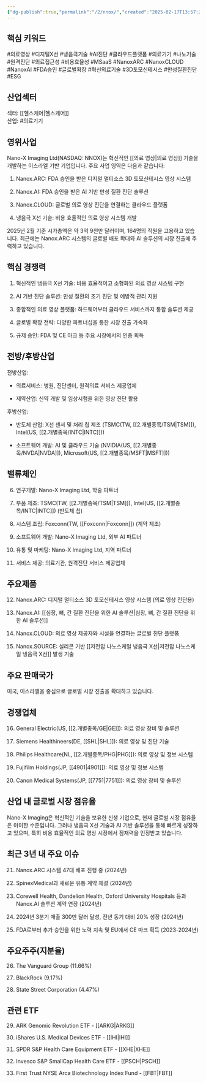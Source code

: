 ```yaml
---
{"dg-publish":true,"permalink":"/2/nnox/","created":"2025-02-17T13:57:23.810+09:00","updated":"2025-07-29T21:37:04.978+09:00"}
---
```


## 핵심 키워드

#의료영상 #디지털X선 #냉음극기술 #AI진단 #클라우드플랫폼 #의료기기 #나노기술 #원격진단 #의료접근성 #비용효율성 #MSaaS #NanoxARC #NanoxCLOUD #NanoxAI #FDA승인 #글로벌확장 #혁신의료기술 #3D토모신테시스 #만성질환진단 #ESG

## 산업섹터

섹터: [[헬스케어\|헬스케어]]  
산업: #의료기기

## 영위사업

Nano-X Imaging Ltd(NASDAQ: NNOX)는 혁신적인 [[의료 영상\|의료 영상]] 기술을 개발하는 이스라엘 기반 기업입니다. 주요 사업 영역은 다음과 같습니다:

1. Nanox.ARC: FDA 승인을 받은 디지털 멀티소스 3D 토모신테시스 영상 시스템
    
2. Nanox.AI: FDA 승인을 받은 AI 기반 만성 질환 진단 솔루션
    
3. Nanox.CLOUD: 글로벌 의료 영상 진단을 연결하는 클라우드 플랫폼
    
4. 냉음극 X선 기술: 비용 효율적인 의료 영상 시스템 개발
    

2025년 2월 기준 시가총액은 약 3억 9천만 달러이며, 164명의 직원을 고용하고 있습니다. 최근에는 Nanox.ARC 시스템의 글로벌 배포 확대와 AI 솔루션의 시장 진출에 주력하고 있습니다.

## 핵심 경쟁력

1. 혁신적인 냉음극 X선 기술: 비용 효율적이고 소형화된 의료 영상 시스템 구현
    
2. AI 기반 진단 솔루션: 만성 질환의 조기 진단 및 예방적 관리 지원
    
3. 종합적인 의료 영상 플랫폼: 하드웨어부터 클라우드 서비스까지 통합 솔루션 제공
    
4. 글로벌 확장 전략: 다양한 파트너십을 통한 시장 진출 가속화
    
5. 규제 승인: FDA 및 CE 마크 등 주요 시장에서의 인증 획득
    

## 전방/후방산업

전방산업:

- 의료서비스: 병원, 진단센터, 원격의료 서비스 제공업체
    
- 제약산업: 신약 개발 및 임상시험을 위한 영상 진단 활용
    

후방산업:

- 반도체 산업: X선 센서 및 처리 칩 제조 (TSMC(TW, [[2.개별종목/TSM\|TSM]]), Intel(US, [[2.개별종목/INTC\|INTC]]))
    
- 소프트웨어 개발: AI 및 클라우드 기술 (NVIDIA(US, [[2.개별종목/NVDA\|NVDA]]), Microsoft(US, [[2.개별종목/MSFT\|MSFT]]))
    

## 밸류체인

6. 연구개발: Nano-X Imaging Ltd, 학술 파트너
    
7. 부품 제조: TSMC(TW, [[2.개별종목/TSM\|TSM]]), Intel(US, [[2.개별종목/INTC\|INTC]]) (반도체 칩)
    
8. 시스템 조립: Foxconn(TW, [[Foxconn\|Foxconn]]) (계약 제조)
    
9. 소프트웨어 개발: Nano-X Imaging Ltd, 외부 AI 파트너
    
10. 유통 및 마케팅: Nano-X Imaging Ltd, 지역 파트너
    
11. 서비스 제공: 의료기관, 원격진단 서비스 제공업체
    

## 주요제품

12. Nanox.ARC: 디지털 멀티소스 3D 토모신테시스 영상 시스템 (의료 영상 진단용)
    
13. Nanox.AI: [[심장, 뼈, 간 질환 진단을 위한 AI 솔루션\|심장, 뼈, 간 질환 진단을 위한 AI 솔루션]]
    
14. Nanox.CLOUD: 의료 영상 제공자와 시설을 연결하는 글로벌 진단 플랫폼
    
15. Nanox.SOURCE: 실리콘 기반 [[저전압 나노스케일 냉음극 X선\|저전압 나노스케일 냉음극 X선]] 발생 기술
    

## 주요 판매국가

미국, 이스라엘을 중심으로 글로벌 시장 진출을 확대하고 있습니다.

## 경쟁업체

16. General Electric(US, [[2.개별종목/GE\|GE]]): 의료 영상 장비 및 솔루션
    
17. Siemens Healthineers(DE, [[SHL\|SHL]]): 의료 영상 및 진단 기술
    
18. Philips Healthcare(NL, [[2.개별종목/PHG\|PHG]]): 의료 영상 및 정보 시스템
    
19. Fujifilm Holdings(JP, [[4901\|4901]]): 의료 영상 및 정보 시스템
    
20. Canon Medical Systems(JP, [[7751\|7751]]): 의료 영상 장비 및 솔루션
    

## 산업 내 글로벌 시장 점유율

Nano-X Imaging은 혁신적인 기술을 보유한 신생 기업으로, 현재 글로벌 시장 점유율은 미미한 수준입니다. 그러나 냉음극 X선 기술과 AI 기반 솔루션을 통해 빠르게 성장하고 있으며, 특히 비용 효율적인 의료 영상 시장에서 잠재력을 인정받고 있습니다.

## 최근 3년 내 주요 이슈

21. Nanox.ARC 시스템 47대 배포 진행 중 (2024년)
    
22. SpinexMedical과 새로운 유통 계약 체결 (2024년)
    
23. Corewell Health, Dandelion Health, Oxford University Hospitals 등과 Nanox.AI 솔루션 계약 연장 (2024년)
    
24. 2024년 3분기 매출 300만 달러 달성, 전년 동기 대비 20% 성장 (2024년)
    
25. FDA로부터 추가 승인을 위한 노력 지속 및 EU에서 CE 마크 획득 (2023-2024년)
    

## 주요주주(지분율)

26. The Vanguard Group (11.66%)
    
27. BlackRock (9.17%)
    
28. State Street Corporation (4.47%)
    

## 관련 ETF

29. ARK Genomic Revolution ETF - [[ARKG\|ARKG]]
    
30. iShares U.S. Medical Devices ETF - [[IHI\|IHI]]
    
31. SPDR S&P Health Care Equipment ETF - [[XHE\|XHE]]
    
32. Invesco S&P SmallCap Health Care ETF - [[PSCH\|PSCH]]
    
33. First Trust NYSE Arca Biotechnology Index Fund - [[FBT\|FBT]]